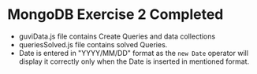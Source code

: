# MongoDB Exercise 2 Completed

- guviData.js file contains Create Queries and data collections
- queriesSolved.js file contains solved Queries.
- Date is entered in "YYYY/MM/DD" format as the `new Date` operator will display it correctly only when the Date is inserted in mentioned format.
